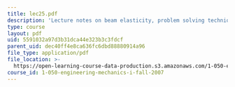 ```yaml
---
title: lec25.pdf
description: 'Lecture notes on beam elasticity, problem solving technique, and examples.'
type: course
layout: pdf
uid: 5591032a97d3b31dca44e323b3c3fdcf
parent_uid: dec40ff4e8ca636fc6dbd88880914a96
file_type: application/pdf
file_location: >-
  https://open-learning-course-data-production.s3.amazonaws.com/1-050-engineering-mechanics-i-fall-2007/5591032a97d3b31dca44e323b3c3fdcf_lec25.pdf
course_id: 1-050-engineering-mechanics-i-fall-2007
---
```

